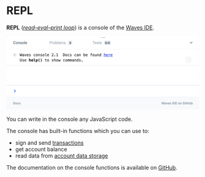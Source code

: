 # REPL

**REPL** ([_read–eval–print loop_](https://en.wikipedia.org/wiki/Read%E2%80%93eval%E2%80%93print_loop)) is a console of the [Waves IDE](/smart-contracts/tools/waves-ide.md).

<img src="img/repl/repl.png" width="700px" />

You can write in the console any JavaScript code.

The console has built-in functions which you can use to:

* sign and send [transactions](/blockchain/transaction.md)
* get account balance
* read data from [account data storage](/blockchain/account-data-storage.md)

The documentation on the console functions is available on [GitHub](https://wavesplatform.github.io/js-test-env).
